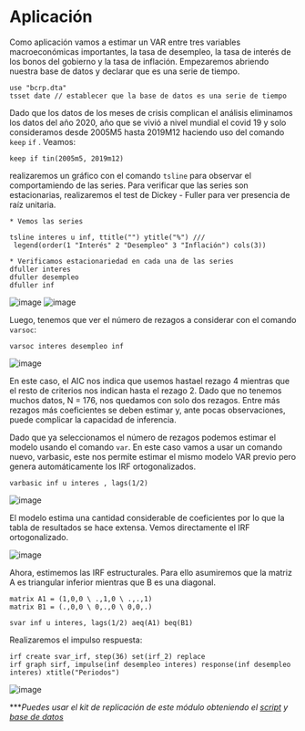 # Aplicación


Como aplicación vamos a estimar un VAR entre tres variables macroeconómicas importantes, la tasa de desempleo, la tasa de interés de los bonos del gobierno y la tasa de inflación. Empezaremos abriendo nuestra base de datos y declarar que es una serie de tiempo.

```
use "bcrp.dta"
tsset date // establecer que la base de datos es una serie de tiempo
```
 
Dado que los datos de los meses de crisis complican el análisis eliminamos los datos del año 2020, año que se vivió a nivel mundial el covid 19 y solo consideramos desde 2005M5 hasta 2019M12 haciendo uso del comando `keep` `if` . Veamos:

```
keep if tin(2005m5, 2019m12)
```

realizaremos un gráfico con el comando `tsline` para observar el comportamiendo de las series. Para verificar que las series son estacionarias, realizaremos el test de Dickey - Fuller para ver presencia de raíz unitaria.

```
* Vemos las series

tsline interes u inf, ttitle("") ytitle("%") ///
 legend(order(1 "Interés" 2 "Desempleo" 3 "Inflación") cols(3))
  
* Verificamos estacionariedad en cada una de las series
dfuller interes
dfuller desempleo
dfuller inf 
```

![image](https://user-images.githubusercontent.com/106888200/225364657-c8ca466f-6957-4489-97a7-cf3bd74d6888.png)
![image](https://user-images.githubusercontent.com/106888200/225364804-61c60a99-73ca-46f8-888d-e8d5cb6b86f9.png)


Luego, tenemos que ver el número de rezagos a considerar con el comando `varsoc`:

```
varsoc interes desempleo inf
```

![image](https://user-images.githubusercontent.com/106888200/225364971-28df9003-52d5-4c65-aaff-d4a60a71387d.png)

En este caso, el AIC nos indica que usemos hastael rezago 4 mientras que el resto de criterios nos indican hasta el rezago 2. Dado que no tenemos muchos datos, N = 176, nos quedamos con solo dos rezagos. Entre más rezagos más coeficientes se deben estimar y, ante pocas observaciones, puede complicar la capacidad de inferencia.

Dado que ya seleccionamos el número de rezagos podemos estimar el modelo usando el comando `var`. En este caso vamos a usar un comando nuevo, varbasic, este nos permite estimar el mismo modelo VAR previo pero genera automáticamente los IRF ortogonalizados.

```
varbasic inf u interes , lags(1/2)
```

![image](https://user-images.githubusercontent.com/106888200/225365788-0350d536-fd8d-45e7-99b5-6e5952ffa1a3.png)


El modelo estima una cantidad considerable de coeficientes por lo que la tabla de resultados se hace extensa. Vemos directamente el IRF ortogonalizado.

![image](https://user-images.githubusercontent.com/106888200/225366706-74474676-4f88-4cbc-a699-9cecb14030d6.png)

Ahora, estimemos las IRF estructurales. Para ello asumiremos que la matriz A es triangular inferior mientras que B es una diagonal.

```
matrix A1 = (1,0,0 \ .,1,0 \ .,.,1)
matrix B1 = (.,0,0 \ 0,.,0 \ 0,0,.)

svar inf u interes, lags(1/2) aeq(A1) beq(B1)
```

Realizaremos el impulso respuesta:

```
irf create svar_irf, step(36) set(irf_2) replace
irf graph sirf, impulse(inf desempleo interes) response(inf desempleo interes) xtitle("Periodos")
```

![image](https://user-images.githubusercontent.com/106888200/225368645-eb3dd329-4341-43a4-9c01-68d4592b81f5.png)


****Puedes usar el kit de replicación de este módulo obteniendo el [script](https://github.com/EconPUCP/Stata/blob/main/_An%C3%A1lisis/Scripts/Serie%20de%20tiempo/12_Aplicaci%C3%B3n.do "script") y [base de datos](https://github.com/EconPUCP/Stata/tree/main/_An%C3%A1lisis/Data "base de datos")*
